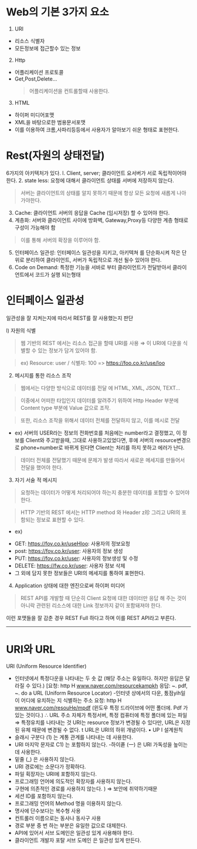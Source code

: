 # Web의 기본 3가지 요소

1. URI
  * 리소스 식별자
  * 모든정보에 접근할수 있는 정보

2. Http
  * 어플리케이션 프로토콜
  * Get,Post,Delete...
    > 어플리케이션을 컨트롤할때 사용한다.

3. HTML
  * 하이퍼 미디어포맷
  * XML을 바탕으로한 범용문서포맷
  * 이를 이용하여 크롬,사파리등등에서 사용자가 알아보기 쉬운 형태로 표현한다.

# Rest(자원의 상태전달)

6가지의 아키텍처가 있다.
l. Client, server; 클라이언트 요서버가 서로 독립적이어야 한다.
2. state less: 요청에 대해서 클라이언트 상태를 서버에 저장하지 않는다.
 > 서버는 클라이언트의 상태를 알지 못하기 때문에 항상 모든 요청에 새롭게 나아가야한다.

3. Cache: 클라이언트 서버의 응답을 Cache (임시저장) 할 수 있어야 한다.
4. 계층화: 서버와 클라이언트 사이에 방화벽, Gateway,Proxy등 다양한 계층 형태로 구성이 가능해야 함
 > 이를 통해 서버의 확장을 이루어야 함.
5. 인터페이스 일관성: 인터페이스 일관성을 지키고, 아키텍쳐 를 단순화시켜 작은 단위로 분리하여 클라이언트, 서버가 독립적으로 개선 될수 있어야 한다.
6. Code on Demand: 특정한 기능을 서바로 부터 클라이언트가 전달받아서 클라이언트에서 코드가 실행 되는형태

# 인터페이스 일관성
일관성을 잘 지켜는지에 따라서 REST를 잘 사용했는지 판단

l) 자원의 식별
 > 웹 기반의 REST 에서는 리소스 접근을 할때 URI를 사용 ⇒ 이 URI에 다운을 식별할 수 있는 정보가 담겨 있어야 함.

> ex) Resource: user / 식별자: 100 => https://foo.co.kr/use/loo
2) 메시지를 통한 리소스 조작
 > 웹에서는 다양한 방식으로 데이터를 전달 에 HTML, XML, JSON, TEXT...
 
 > 이중에서 어떠한 타입인지 데이터를 알려주기 위하여 Http Header 부분에 Content type 부분에 Value 값으로 조작.
 
 > 또한, 리소스 조작을 위해서 데이터 전체를 전달하지 않고, 이를 메시로 전달

 * ex) 서버의 USER라는 정보의 전화번호를 처음에는 number라고 결정했고, 이 정보를 Client와 주고받을때, 그대로 사용하고있었다면, 후에 서버의 resource변경으로 phone+number로 바뀌게 된다면 Client는 처리를 하지 못하고 에러가 난다.
 > 데이터 전체를 전달했기 때문에 문제가 발생
 > 따라서 새로운 메세지를 만들어서 전달을 했어야 한다.
3) 자기 서술 적 메시지
 > 요청하는 데이터가 어떻게 처리되어야 하는지 충분한 데이터를 포함할 수 있어야 한다.

 > HTTP 기반의 REST 에서는 HTTP method 와 Header z珍 그리고 URI의 포함되는 정보로 표현할 수 있다.
* ex)
- GET: https://fov.co.kr/useHloo: 사용자의 정보요청
- post: https://fov.co.kr/user: 사용자의 정보 생성
- PUT: https://fov.co.kr/user: 사용자의 정보생성 및 수정
- DELETE: https://fw.co.kr/user: 사용자 정보 삭제
- 그 외에 담지 못한 정보들은 URI의 메세지를 통하여 표현한다.

4) Application 상태에 대한 엔진으로써 하이퍼 미디어
> REST API를 개발할 때 단순히 Client 요청에 대한 데이터만 응답 해 주는 것이 아니락 관련된 리소스에 대한 Link 정보까지 같이 포함돼져야 한다.



이런 포맷들을 잘 감춘 경우 REST Full 하다고 하며 이를 REST API라고 부른다.


---

# URI와 URL

URI (Uniform Resource Identifier)
- 인터넷에서 특정다운을 나타내는 두 솟 값 (해당 주소는 유일하다. 하지만 응답은 달라질 수 있다.)
[요청: http H www.naver.com/resourcekampkh
응답: ~. pdf, ~. do a
URL (Uniform Resource Locator)
-인터넷 상에서의 다운, 톴점yih일 이 어디에 유치하는 지 식별하는 주소
요청: http H www.naver.com/resouHe/mpdf
(윈도우 특정 드라이브에 어떤 폴더에. Pdf 가 있는 것이다.)
∴ URL 주소 자체가 특정서버, 특정 컴퓨터에 특정 폴더에 있는 파일 ⇒ 특정유치를 나타내는 것
URI는 resource 정보가 변경될 수 있다만, URL은 지정된 유체 때문에 변경될 수 없다.
t URL은 URI의 하위 개념이다.
• UP I 설계원칙
- 슬래시 구분다 (1) 는 계통 관계를 나타내는 데 사용한다.
- URI 마지막 문자로 C1) 는 포함하지 않는다.
-하이픋 (一) 은 URI 가독성을 높이는 데 사용한다.
- 밑줄 (_) 은 사용하지 않는다.
- URI 경로에는 소문다가 정확하다.
- 파일 획장자는 URI에 포함하지 않는다.
- 프로그래밍 언어에 의도적인 확장자를 사용하지 않는다.
- 구현에 의존적인 경로를 사용하지 않는다. ) ⇒ 보안에 취약하기때문
- 세션 ID를 포함하지 않는다.
- 프로그래밍 언어의 Method 명을 이용하지 않는다.
- 명사에 단수보다는 복수형 사용
- 컨트롤러 이름으로는 동사나 동사구 사용
- 경로 부분 중 번 하는 부분은 유일한 값으로 대체한다.
- API에 있어서 서브 도메인은 일관성 있게 사용해야 한다.
- 클라이언트 개발자 포탈 서브 도메인 은 일관성 있게 만든다.
